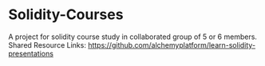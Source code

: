 # Solidity-Courses
A project for solidity course study in collaborated group of 5 or 6 members.
Shared Resource Links:
https://github.com/alchemyplatform/learn-solidity-presentations
